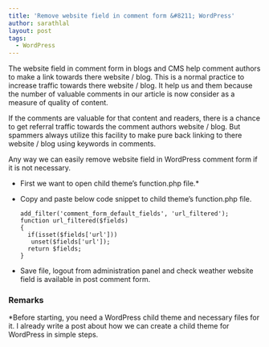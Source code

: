 ```yaml
---
title: 'Remove website field in comment form &#8211; WordPress'
author: sarathlal
layout: post
tags:
  - WordPress
---
```

The website field in comment form in blogs and CMS help comment authors to make a link towards there website / blog. This is a normal practice to increase traffic towards there website / blog. It help us and them because the number of valuable comments in our article is now consider as a measure of quality of content.

If the comments are valuable for that content and readers, there is a chance to get referral traffic towards the comment authors website / blog. But spammers always utilize this facility to make pure back linking to there website / blog using keywords in comments.

Any way we can easily remove website field in WordPress comment form if it is not necessary.

*   First we want to open child theme&#8217;s function.php file.*
*   Copy and paste below code snippet to child theme&#8217;s function.php file.

		add_filter('comment_form_default_fields', 'url_filtered');
		function url_filtered($fields)
		{
		  if(isset($fields['url']))
		   unset($fields['url']);
		  return $fields;
		}

*   Save file, logout from administration panel and check weather website field is available in post comment form.

###  Remarks

*Before starting, you need a WordPress child theme and necessary files for it. I already write a post about how we can create a child theme for WordPress in simple steps.
